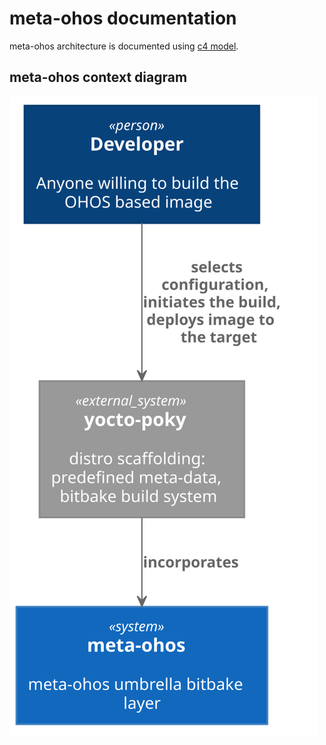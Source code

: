 meta-ohos documentation
=======================

meta-ohos architecture is documented using [c4 model](https://c4model.com/).

## meta-ohos context diagram
![meta-ohos system context diagram](./diagrams/meta-ohos_system_context_diagram.svg)

